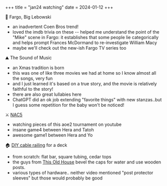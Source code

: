 +++
title = "jan24 watching"
date = 2024-01-12
+++

:cold_face: Fargo, Big Lebowski
- an inadvertent Coen Bros trend!
- loved the imdb trivia on these -- helped me understand the point of the "Mike" scene in Fargo:
it establishes that some people lie categorically
and helps prompt Frances McDormand to re-investigate William Macy
- maybe we'll check out the new-ish Fargo TV series too

:mountain: The Sound of Music
- an Xmas tradition is born
- this was one of like three movies we had at home so I know almost all the songs, very fun
- and I just learned it's based on a true story, and the movie is relatively faithful to the story!
- there are also great lullabies here
- ChatGPT did an ok job extending "favorite things" with new stanzas..but I guess some repetition for the baby won't be noticed!

:crossed_swords: [NAC5](https://www.youtube.com/watch?v=O5WVBFPMUrg)
- watching pieces of this aoe2 tournament on youtube
- insane game4 between Hera and Tatoh
- awesome game1 between Hera and Yo

:house: [DIY cable railing](https://www.youtube.com/watch?v=e4XFHgxt3Cs) for a deck
- from scratch: flat bar, square tubing, cedar tops
- the guys from [This Old House](https://www.youtube.com/watch?v=vopMY32I47A)
bevel the caps for water and use wooden posts.
- various types of hardware..
neither video mentioned "post protector sleeves" but those would probably be good
